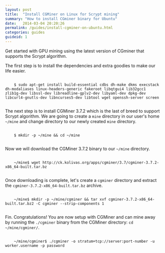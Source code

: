 ```yaml
---
layout: post
title:  "Install CGMiner on Linux for Scrypt mining"
summary: "How to install CGminer binary for Ubuntu"
date:   2014-03-04 20:20:26
permalink: /guides/install-cgminer-on-ubuntu.html
categories: guides
guideid: 1
---
```


Get started with GPU mining  using the latest version of CGminer that supports the Scrypt algorithm.

The first step is to install the dependencies and extra goodies to make our life easier.

<pre>
  <code class="language-bash">
    $ sudo apt-get install build-essential cdbs dh-make dkms execstack dh-modaliases linux-headers-generic fakeroot libqtgui4 lib32gcc1 zlib1g-dev libssl-dev libreadline-gplv2-dev libyaml-dev dpkg-dev libcurl4-gnutls-dev libncurses5-dev libtool wget openssh-server screen
  </code>
</pre>

The next step is to install CGMiner 3.7.2 which is the last of breed to support Scrypt algorithm. We are going to create a `mine` directory in our user's home `~/mine` and change directory to our newly created `mine` directory.

<pre>
  <code class="langauge-bash">
    $ mkdir -p ~/mine && cd ~/mine
  </code>
</pre>

Now we will download the CGMiner 3.7.2 binary to our `~/mine` directory.

<pre>
  <code class="languague-bash">
    ~/mine$ wget http://ck.kolivas.org/apps/cgminer/3.7/cgminer-3.7.2-x86_64-built.tar.bz
  </code>
</pre>

Once downloading is complete, let's create a `cgminer` directory and extract the `cgminer-3.7.2-x86_64-built.tar.bz` archive.

<pre>
  <code class="languague-bash">
    ~/mine$ mkdir -p ~/mine/cgminer && tar xvf cgminer-3.7.2-x86_64-built.tar.bz2 -C cgminer --strip-components 1
  </code>
</pre>

Fin. Congratulations! You are now setup with CGMiner and can mine away by running the `./cgminer` binary from the CGMiner directory: `cd ~/mine/cgminer/`.

<pre>
  <code class="languague-bash">
    ~/mine/cgminer$ ./cgminer -o stratum+tcp://server:port-number -u worker.username -p password
  </code>
</pre>
